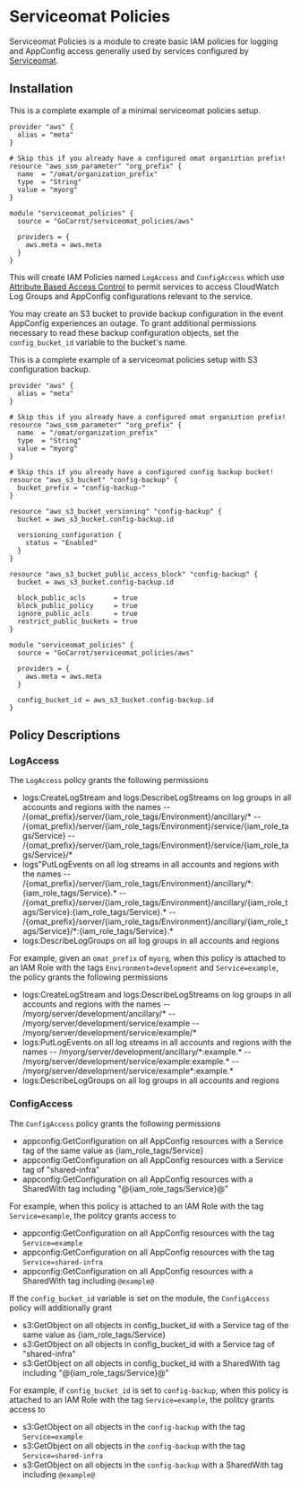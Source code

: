 # Serviceomat Policies

Serviceomat Policies is a module to create basic IAM policies for logging and AppConfig access generally used by services configured by [Serviceomat](https://registry.terraform.io/modules/GoCarrot/serviceomat/aws/latest).

## Installation

This is a complete example of a minimal serviceomat policies setup.

```hcl
provider "aws" {
  alias = "meta"
}

# Skip this if you already have a configured omat organiztion prefix!
resource "aws_ssm_parameter" "org_prefix" {
  name  = "/omat/organization_prefix"
  type  = "String"
  value = "myorg"
}

module "serviceomat_policies" {
  source = "GoCarrot/serviceomat_policies/aws"

  providers = {
    aws.meta = aws.meta
  }
}
```

This will create IAM Policies named `LogAccess` and `ConfigAccess` which use [Attribute Based Access Control](https://docs.aws.amazon.com/IAM/latest/UserGuide/introduction_attribute-based-access-control.html) to permit services to access CloudWatch Log Groups and AppConfig configurations relevant to the service.

You may create an S3 bucket to provide backup configuration in the event AppConfig experiences an outage. To grant additional permissions necessary to read these backup configuration objects, set the `config_bucket_id` variable to the bucket's name.

This is a complete example of a serviceomat policies setup with S3 configuration backup.

```hcl
provider "aws" {
  alias = "meta"
}

# Skip this if you already have a configured omat organiztion prefix!
resource "aws_ssm_parameter" "org_prefix" {
  name  = "/omat/organization_prefix"
  type  = "String"
  value = "myorg"
}

# Skip this if you already have a configured config backup bucket!
resource "aws_s3_bucket" "config-backup" {
  bucket_prefix = "config-backup-"
}

resource "aws_s3_bucket_versioning" "config-backup" {
  bucket = aws_s3_bucket.config-backup.id

  versioning_configuration {
    status = "Enabled"
  }
}

resource "aws_s3_bucket_public_access_block" "config-backup" {
  bucket = aws_s3_bucket.config-backup.id

  block_public_acls       = true
  block_public_policy     = true
  ignore_public_acls      = true
  restrict_public_buckets = true
}

module "serviceomat_policies" {
  source = "GoCarrot/serviceomat_policies/aws"

  providers = {
    aws.meta = aws.meta
  }

  config_bucket_id = aws_s3_bucket.config-backup.id
}
```

## Policy Descriptions

### LogAccess

The `LogAccess` policy grants the following permissions
- logs:CreateLogStream and logs:DescribeLogStreams on log groups in all accounts and regions with the names
-- /{omat_prefix}/server/{iam_role_tags/Environment}/ancillary/\*
-- /{omat_prefix}/server/{iam_role_tags/Environment}/service/{iam_role_tags/Service}
-- /{omat_prefix}/server/{iam_role_tags/Environment}/service/{iam_role_tags/Service}/\*
- logs"PutLogEvents on all log streams in all accounts and regions with the names
-- /{omat_prefix}/server/{iam_role_tags/Environment}/ancillary/\*:{iam_role_tags/Service}.\*
-- /{omat_prefix}/server/{iam_role_tags/Environment}/ancillary/{iam_role_tags/Service}:{iam_role_tags/Service}.\*
-- /{omat_prefix}/server/{iam_role_tags/Environment}/ancillary/{iam_role_tags/Service}/\*:{iam_role_tags/Service}.\*
- logs:DescribeLogGroups on all log groups in all accounts and regions

For example, given an `omat_prefix` of `myorg`, when this policy is attached to an IAM Role with the tags `Environment=development` and `Service=example`, the policy grants the following permissions
- logs:CreateLogStream and logs:DescribeLogStreams on log groups in all accounts and regions with the names
-- /myorg/server/development/ancillary/\*
-- /myorg/server/development/service/example
-- /myorg/server/development/service/example/\*
- logs:PutLogEvents on all log streams in all accounts and regions with the names
-- /myorg/server/development/ancillary/\*:example.\*
-- /myorg/server/development/service/example:example.\*
-- /myorg/server/development/service/example\*:example.\*
- logs:DescribeLogGroups on all log groups in all accounts and regions

### ConfigAccess

The `ConfigAccess` policy grants the following permissions
- appconfig:GetConfiguration on all AppConfig resources with a Service tag of the same value as {iam_role_tags/Service}
- appconfig:GetConfiguration on all AppConfig resources with a Service tag of "shared-infra"
- appconfig:GetConfiguration on all AppConfig resources with a SharedWith tag including "@{iam_role_tags/Service}@"

For example, when this policy is attached to an IAM Role with the tag `Service=example`, the politcy grants access to
- appconfig:GetConfiguration on all AppConfig resources with the tag `Service=example`
- appconfig:GetConfiguration on all AppConfig resources with the tag `Service=shared-infra`
- appconfig:GetConfiguration on all AppConfig resources with a SharedWith tag including `@example@`

If the `config_bucket_id` variable is set on the module, the `ConfigAccess` policy will additionally grant
- s3:GetObject on all objects in config_bucket_id with a Service tag of the same value as {iam_role_tags/Service}
- s3:GetObject on all objects in config_bucket_id with a Service tag of "shared-infra"
- s3:GetObject on all objects in config_bucket_id with a SharedWith tag including "@{iam_role_tags/Service}@"

For example, if `config_bucket_id` is set to `config-backup`, when this policy is attached to an IAM Role with the tag `Service=example`, the politcy grants access to
- s3:GetObject on all objects in the `config-backup` with the tag `Service=example`
- s3:GetObject on all objects in the `config-backup` with the tag `Service=shared-infra`
- s3:GetObject on all objects in the `config-backup` with a SharedWith tag including `@example@`
